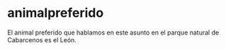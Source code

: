 # animalpreferido
El animal preferido que hablamos en este asunto en el parque natural de Cabarcenos es el León.


